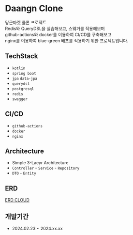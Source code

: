 # Daangn Clone
당근마켓 클론 프로젝트 <br>
Redis와 QueryDSL을 실습해보고, 스웨거를 적용해보며 <br>
github-actions와 docker를 이용하여 CI/CD를 구축해보고 <br>
nginx를 이용하여 blue-green 배포를 적용하기 위한 프로젝트입니다.

## TechStack
- `kotlin`
- `spring boot`
- `jpa` `data-jpa`
- `querydsl`
- `postgresql`
- `redis`
- `swagger`

## CI/CD
- `github-actions`
- `docker`
- `nginx`

## Architecture
- Simple 3-Laeyr Architecture
- `Controller` - `Service` - `Repository`
- `DTO` - `Entity`

## ERD
[ERD CLOUD](https://www.erdcloud.com/d/Y7YFxXZM2PaHs6ZdC)

## 개발기간
- 2024.02.23 ~ 2024.xx.xx